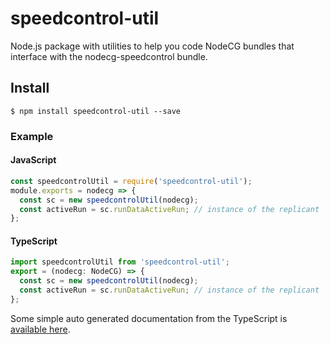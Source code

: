 # speedcontrol-util

Node.js package with utilities to help you code NodeCG bundles that interface with the nodecg-speedcontrol bundle.

## Install

`$ npm install speedcontrol-util --save`

### Example

#### JavaScript

```javascript
const speedcontrolUtil = require('speedcontrol-util');
module.exports = nodecg => {
  const sc = new speedcontrolUtil(nodecg);
  const activeRun = sc.runDataActiveRun; // instance of the replicant
};
```

#### TypeScript

```typescript
import speedcontrolUtil from 'speedcontrol-util';
export = (nodecg: NodeCG) => {
  const sc = new speedcontrolUtil(nodecg);
  const activeRun = sc.runDataActiveRun; // instance of the replicant
};

```

Some simple auto generated documentation from the TypeScript is [available here](docs/README.md).